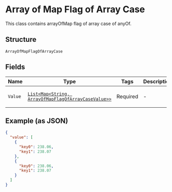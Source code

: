 
# Array of Map Flag of Array Case

This class contains arrayOfMap flag of array case of anyOf.

## Structure

`ArrayOfMapFlagOfArrayCase`

## Fields

| Name | Type | Tags | Description | Getter | Setter |
|  --- | --- | --- | --- | --- | --- |
| `Value` | [`List<Map<String, ArrayOfMapFlagOfArrayCaseValue>>`]($m/ArrayOfMapFlagOfArrayCaseValue) | Required | - | List<Map<String, ArrayOfMapFlagOfArrayCaseValue>> getValue() | setValue(List<Map<String, ArrayOfMapFlagOfArrayCaseValue>> value) |

## Example (as JSON)

```json
{
  "value": [
    {
      "key0": 238.06,
      "key1": 238.07
    },
    {
      "key0": 238.06,
      "key1": 238.07
    }
  ]
}
```


